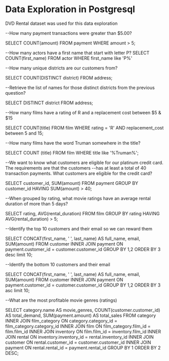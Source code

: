 # Data Exploration in Postgresql
DVD Rental dataset was used for this data exploration

--How many payment transactions were greater than $5.00?

SELECT COUNT(amount) FROM payment WHERE amount > 5;


--How many actors have a first name that start with letter P?
SELECT COUNT(first_name) FROM actor
WHERE first_name like 'P%'


--How many unique districts are our customers from?

SELECT COUNT(DISTINCT district) FROM address; 


--Retrieve the list of names for those distinct districts from the previous question?

SELECT DISTINCT district FROM address;


--How many films have a rating of R and a replacement cost between $5 & $15

SELECT COUNT(title) FROM film
WHERE rating = 'R' AND replacement_cost between 5 and 15;


--How many films have the word Truman somewhere in the title?

SELECT COUNT (title) FROM film WHERE title like '%Truman%';


--We want to know what customers are eligible for our platinum credit card. The requirements are that the customers 
--has at least a total of 40 transaction payments. What customers are eligible for the credit card?

SELECT customer_id, SUM(amount) FROM payment
GROUP BY customer_id HAVING SUM(amount) > 40;


--When grouped by rating, what movie ratings have an average rental duration of more than 5 days?

SELECT rating, AVG(rental_duration) FROM film
GROUP BY rating HAVING AVG(rental_duration) > 5;


--Identify the top 10 customers and their email so we can reward them

SELECT CONCAT(first_name, ' ', last_name) AS full_name, email, SUM(amount) FROM customer 
INNER JOIN payment ON payment.customer_id = customer.customer_id
GROUP BY 1,2
ORDER BY 3 desc limit 10;


--Identify the bottom 10 customers and their email 

SELECT CONCAT(first_name, ' ', last_name) AS full_name, email, SUM(amount) FROM customer 
INNER JOIN payment ON payment.customer_id = customer.customer_id
GROUP BY 1,2
ORDER BY 3 asc limit 10;


--What are the most profitable movie genres (ratings)

SELECT category.name AS movie_genres, COUNT(customer.customer_id) AS total_demand, SUM(payment.amount) AS total_sales 
FROM category
INNER JOIN film_category ON category.category_id = film_category.category_id
INNER JOIN film ON film_category.film_id = film.film_id
INNER JOIN inventory ON film.film_id = inventory.film_id
INNER JOIN rental ON inventory.inventory_id = rental.inventory_id
INNER JOIN customer ON rental.customer_id = customer.customer_id
INNER JOIN payment ON rental.rental_id = payment.rental_id
GROUP BY 1
ORDER BY 2 DESC;
